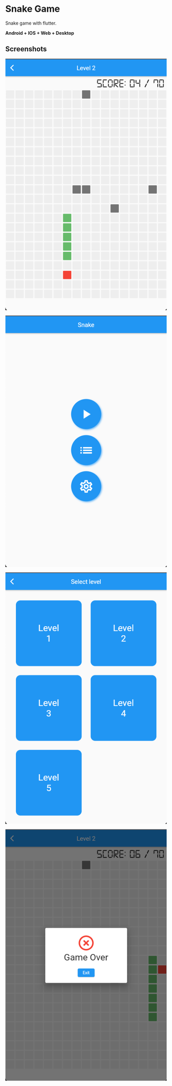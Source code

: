 # Snake Game

Snake game with flutter.

**Android + IOS + Web + Desktop**

## Screenshots

![](https://github.com/carum98/snake/blob/main/screenshots/game.png)

![](https://github.com/carum98/snake/blob/main/screenshots/menu.png)

![](https://github.com/carum98/snake/blob/main/screenshots/levels.png)

![](https://github.com/carum98/snake/blob/main/screenshots/game_over.png)

